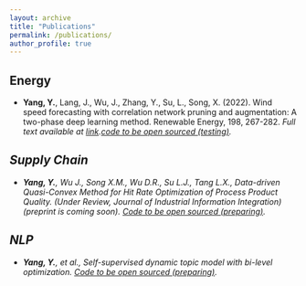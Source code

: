 ```yaml
---
layout: archive
title: "Publications"
permalink: /publications/
author_profile: true
---
```


## Energy
* **Yang, Y.**, Lang, J., Wu, J., Zhang, Y., Su, L., Song, X. (2022). Wind speed forecasting with correlation network pruning and augmentation: A two-phase deep learning method. Renewable Energy, 198, 267-282. <i> Full text available at <a href="https://doi.org/10.1016/j.renene.2022.07.125"> link</a>.[code to be open sourced (testing)](https://github.com/meetyangyang/WindPredict).
 
## Supply Chain
* **Yang, Y.**, Wu J., Song X.M., Wu D.R., Su L.J., Tang L.X., Data-driven Quasi-Convex Method for Hit Rate Optimization of Process Product Quality. (Under Review, Journal of Industrial Information Integration) (preprint is coming soon). [Code to be open sourced (preparing)](https://github.com/meetyangyang/).

## NLP
* **Yang, Y.**, et al., Self-supervised dynamic topic model with bi-level optimization. 
 [Code to be open sourced (preparing)](https://github.com/meetyangyang/NMF).

<!-- {% if author.googlescholar %}
  You can also find my articles on <u><a href="{{author.googlescholar}}">my Google Scholar profile</a>.</u>
{% endif %}

{% include base_path %}

{% for post in site.publications reversed %}
  {% include archive-single.html %}
{% endfor %} -->

